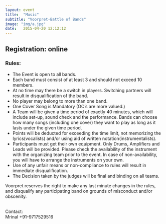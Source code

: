 ```yaml
---
layout: event
title:  "Music"
subtitle: "Voorpret-Battle of Bands"
image: "img/a.jpg"
date:   2015-04-20 12:12:12
---
```


## Registration: online

### Rules:

- The Event is open to all  bands.
- Each band must consist of at least 3 and should not exceed 10 members. 
- At no time may there be a switch in players. Switching partners will result in disqualification of the band.
- No player may belong to more than one band.
- One Cover Song is Mandatory (OC’s are more valued.)
- A Team will be given a time period of exactly 40 minutes, which will include set-up, sound check and the performance. Bands can choose how many songs (including one cover) they want to play as long as it lasts under the given time period.
- Points will be deducted for exceeding the time limit, not memorizing the lyrics(vocalists) and/or using aid of  written notation(instrumentalists).
- Participants must get their own equipment. Only Drums, Amplifiers and Leads will be provided.  Please check the availability of the instrument with the organizing team prior to the event. In case of non-availability, you will have to arrange the instruments on your own.
- Use of any unfair means or non-compliance to rules will result in immediate disqualification. 
- The Decision taken by the judges will be final and binding on all teams.

Voorpret reserves the right to make any last minute changes in the rules, and disqualify any participating band on grounds of misconduct and/or obscenity.

<br>Contact: 
<br>Mrinal +91-9717529516
